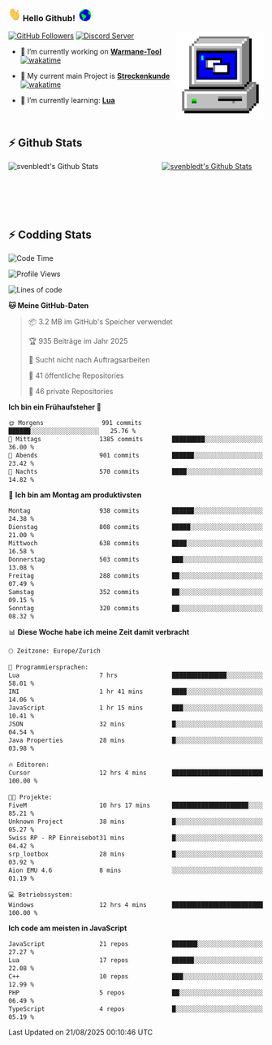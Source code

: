 ### <img src="https://github.com/svenbledt/svenbledt/blob/main/Assets/Hi.gif" height="28" width="24"> **Hello Github!** &nbsp;<img src="https://github.com/svenbledt/svenbledt/blob/main/Assets/Earth.gif" height="24" width="24">
[![GitHub Followers](https://img.shields.io/github/followers/svenbledt?label=Follow&style=flat-squaree&logo=github&labelColor=black&color=black&cacheSeconds=5)](https://github.com/svenbledt)
[![Discord Server](https://img.shields.io/discord/443405445831327754?style=flat-squeree&logo=discord&logoColor=white&label=Trojan%20Rotations%20Server&labelColor=black&color=gray&cacheSeconds=3650)](https://discord.gg/c6GZKjVhxw)
<img align="right" alt="PC GIF" src="https://github.com/svenbledt/svenbledt/blob/main/Assets/PC.gif" width="175" />

<p>

 - 🔭 I’m currently working on **[Warmane-Tool](https://github.com/svenbledt/Warmane-Bot)** [![wakatime](https://wakatime.com/badge/user/eb1cebc0-6a00-4f39-ab37-6770a4331515/project/b1c02622-6489-4920-898c-6e91c5bba727.svg)](https://wakatime.com/badge/user/eb1cebc0-6a00-4f39-ab37-6770a4331515/project/b1c02622-6489-4920-898c-6e91c5bba727)
 - 🔭 My current main Project is **[Streckenkunde](https://github.com/Streckenkunde)** [![wakatime](https://wakatime.com/badge/user/eb1cebc0-6a00-4f39-ab37-6770a4331515/project/8c10f4f0-0d09-4e0e-b526-eec4de9936b6.svg)](https://wakatime.com/badge/user/eb1cebc0-6a00-4f39-ab37-6770a4331515/project/8c10f4f0-0d09-4e0e-b526-eec4de9936b6)

 - 🌱 I’m currently learning: **[Lua](https://www.lua.org/)**
 
</p>

<br>

## :zap: Github Stats

<a href="https://github.com/svenbledt">
  <img align="left" src="https://github-readme-stats.vercel.app/api?username=svenbledt&show_icons=true&title_color=c9d1d9&icon_color=58a6da&text_color=c9d1d9&bg_color=0d1117&hide=issues" alt="svenbledt's Github Stats" width="60%">
 </a>
 <a href="https://github.com/svenbledt">
 <img src="https://github-readme-stats.vercel.app/api/top-langs/?username=svenbledt&show_icons=true&title_color=c9d1d9&icon_color=58a6da&text_color=c9d1d9&bg_color=0d1117" alt="svenbledt's Github Stats" width="35%">
 </a>

<br> <br> <br> <br> 
## :zap: Codding Stats

<!--START_SECTION:waka-->
![Code Time](http://img.shields.io/badge/Code%20Time-858%20hrs%2030%20mins-blue)

![Profile Views](http://img.shields.io/badge/Profilansichten-0-blue)

![Lines of code](https://img.shields.io/badge/Seit%20Hallo%20Welt%20habe%20ich%20geschrieben-37.2%20million%20Codezeilen-blue)

**🐱 Meine GitHub-Daten** 

> 📦 3.2 MB im GitHub's Speicher verwendet 
 > 
> 🏆 935 Beiträge im Jahr 2025
 > 
> 🚫 Sucht nicht nach Auftragsarbeiten
 > 
> 📜 41 öffentliche Repositories 
 > 
> 🔑 46 private Repositories 
 > 
**Ich bin ein Frühaufsteher 🐤** 

```text
🌞 Morgens                991 commits         ██████░░░░░░░░░░░░░░░░░░░   25.76 % 
🌆 Mittags                1385 commits        █████████░░░░░░░░░░░░░░░░   36.00 % 
🌃 Abends                 901 commits         ██████░░░░░░░░░░░░░░░░░░░   23.42 % 
🌙 Nachts                 570 commits         ████░░░░░░░░░░░░░░░░░░░░░   14.82 % 
```
📅 **Ich bin am Montag am produktivsten** 

```text
Montag                   938 commits         ██████░░░░░░░░░░░░░░░░░░░   24.38 % 
Dienstag                 808 commits         █████░░░░░░░░░░░░░░░░░░░░   21.00 % 
Mittwoch                 638 commits         ████░░░░░░░░░░░░░░░░░░░░░   16.58 % 
Donnerstag               503 commits         ███░░░░░░░░░░░░░░░░░░░░░░   13.08 % 
Freitag                  288 commits         ██░░░░░░░░░░░░░░░░░░░░░░░   07.49 % 
Samstag                  352 commits         ██░░░░░░░░░░░░░░░░░░░░░░░   09.15 % 
Sonntag                  320 commits         ██░░░░░░░░░░░░░░░░░░░░░░░   08.32 % 
```


📊 **Diese Woche habe ich meine Zeit damit verbracht** 

```text
🕑︎ Zeitzone: Europe/Zurich

💬 Programmiersprachen: 
Lua                      7 hrs               ███████████████░░░░░░░░░░   58.01 % 
INI                      1 hr 41 mins        ████░░░░░░░░░░░░░░░░░░░░░   14.06 % 
JavaScript               1 hr 15 mins        ███░░░░░░░░░░░░░░░░░░░░░░   10.41 % 
JSON                     32 mins             █░░░░░░░░░░░░░░░░░░░░░░░░   04.54 % 
Java Properties          28 mins             █░░░░░░░░░░░░░░░░░░░░░░░░   03.98 % 

🔥 Editoren: 
Cursor                   12 hrs 4 mins       █████████████████████████   100.00 % 

🐱‍💻 Projekte: 
FiveM                    10 hrs 17 mins      █████████████████████░░░░   85.21 % 
Unknown Project          38 mins             █░░░░░░░░░░░░░░░░░░░░░░░░   05.27 % 
Swiss RP - RP Einreisebot31 mins             █░░░░░░░░░░░░░░░░░░░░░░░░   04.42 % 
srp_lootbox              28 mins             █░░░░░░░░░░░░░░░░░░░░░░░░   03.92 % 
Aion EMU 4.6             8 mins              ░░░░░░░░░░░░░░░░░░░░░░░░░   01.19 % 

💻 Betriebssystem: 
Windows                  12 hrs 4 mins       █████████████████████████   100.00 % 
```

**Ich code am meisten in JavaScript** 

```text
JavaScript               21 repos            ███████░░░░░░░░░░░░░░░░░░   27.27 % 
Lua                      17 repos            ██████░░░░░░░░░░░░░░░░░░░   22.08 % 
C++                      10 repos            ███░░░░░░░░░░░░░░░░░░░░░░   12.99 % 
PHP                      5 repos             ██░░░░░░░░░░░░░░░░░░░░░░░   06.49 % 
TypeScript               4 repos             █░░░░░░░░░░░░░░░░░░░░░░░░   05.19 % 
```




 Last Updated on 21/08/2025 00:10:46 UTC
<!--END_SECTION:waka-->
